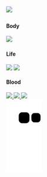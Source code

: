 <div class="Saltyyy" style="display: inline_block">
    <h1><img src="https://cdn.discordapp.com/attachments/850441449661399051/896106095645442098/BRABU_waifu2x_art_noise3_tta_1.png" height= 110px;></h1>
    <a href="https://github.com/UserWhare">
  </a>
</div>
<div class="Body" style="display: inline_block">
    <h4>Body</h4>
    <img src="https://img.shields.io/badge/Lua-2C2D72?style=for-the-badge&logo=lua&logoColor=white">
   </a>
</div>
<div class="Life" style="display: inline_block">
    <h4>Life</h4>
    <img src="https://img.shields.io/badge/sublime_text-%23575757.svg?&style=for-the-badge&logo=sublime-text&logoColor=important">
    <img src="https://img.shields.io/badge/replit-667881?style=for-the-badge&logo=replit&logoColor=white">
   </a>
</div>
<div class="Social" style="display: inline_block">
    <h4>Blood</h4>
    <a href="dsc.bio/Noelzin"><img src="https://img.shields.io/badge/Discord-7289DA?style=for-the-badge&logo=discord&logoColor=white">
    <a href="https://twitter.com/five_noel"><img src="https://img.shields.io/badge/Twitter-1DA1F2?style=for-the-badge&logo=twitter&logoColor=white">
    <a href="https://www.youtube.com/channel/UCKKB74YkQjqgJPSAe5rY7jA"><img src="https://img.shields.io/badge/YouTube-FF0000?style=for-the-badge&logo=youtube&logoColor=white">
   </a>
</div>
<div class="Snake">
  <img align=left src="https://github.com/rafaballerini/rafaballerini/blob/output/github-contribution-grid-snake.svg"</a>
</div>
